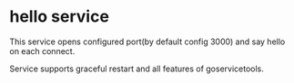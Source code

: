 # hello service

This service opens configured port(by default config 3000) and say hello on each connect.

Service supports graceful restart and all features of goservicetools.
